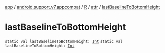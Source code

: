[app](../../../index.md) / [android.support.v7.appcompat](../../index.md) / [R](../index.md) / [attr](index.md) / [lastBaselineToBottomHeight](./last-baseline-to-bottom-height.md)

# lastBaselineToBottomHeight

`static val lastBaselineToBottomHeight: `[`Int`](https://kotlinlang.org/api/latest/jvm/stdlib/kotlin/-int/index.html)
`static val lastBaselineToBottomHeight: `[`Int`](https://kotlinlang.org/api/latest/jvm/stdlib/kotlin/-int/index.html)